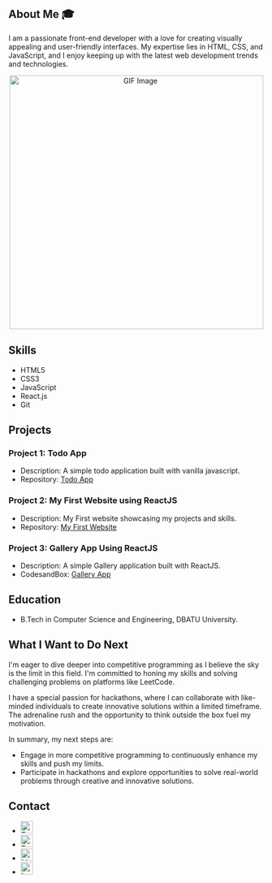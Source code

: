 ## About Me 🎓

I am a passionate front-end developer with a love for creating visually appealing and user-friendly interfaces. My expertise lies in HTML, CSS, and JavaScript, and I enjoy keeping up with the latest web development trends and technologies.

<div align="center">
  <img src="https://i.pinimg.com/originals/81/17/8b/81178b47a8598f0c81c4799f2cdd4057.gif" alt="GIF Image" width="500px">
</div>

## Skills

- HTML5
- CSS3
- JavaScript
- React.js
- Git

## Projects


### Project 1: Todo App
- Description: A simple todo application built with vanilla javascript.
- Repository: [Todo App](https://github.com/ar0097/mytodoapp)

### Project 2: My First Website using ReactJS
- Description: My First website showcasing my projects and skills.
- Repository: [My First Website](https://github.com/ar0097/textUtilsapp)

### Project 3: Gallery App Using ReactJS
- Description: A simple Gallery application built with ReactJS.
- CodesandBox: [Gallery App](https://codesandbox.io/s/geekgallery-iiqsk7)

## Education

- B.Tech in Computer Science and Engineering, DBATU University.

## What I Want to Do Next

I'm eager to dive deeper into competitive programming as I believe the sky is the limit in this field. I'm committed to honing my skills and solving challenging problems on platforms like LeetCode.

I have a special passion for hackathons, where I can collaborate with like-minded individuals to create innovative solutions within a limited timeframe. The adrenaline rush and the opportunity to think outside the box fuel my motivation.

In summary, my next steps are:

- Engage in more competitive programming to continuously enhance my skills and push my limits.
- Participate in hackathons and explore opportunities to solve real-world problems through creative and innovative solutions.


## Contact

- <a href="mailto:arbazshah7454@gmail.com"><img src="https://github.com/TheDudeThatCode/TheDudeThatCode/raw/master/Assets/Gmail.svg" alt="Email Icon" width="24px" style="display: inline;"></a>
- <a href="https://www.freecodecamp.org/arbaz5195"><img src="https://cdn.rawgit.com/Deftwun/e3756a8b518cbb354425/raw/6584db8babd6cbc4ecb35ed36f0d184a506b979e/free-code-camp-logo.svg" alt="FreeCodeCamp Icon" width="24px" style="display: inline;"></a>
- <a href="https://www.linkedin.com/in/arbaz-shah-3429201b1/"><img src="https://github.com/TheDudeThatCode/TheDudeThatCode/raw/master/Assets/Linkedin.svg" alt="LinkedIn Icon" width="24px" style="display: inline;"></a>
- <a href="https://leetcode.com/arbazshah7454/"><img src="https://camo.githubusercontent.com/cfd77c4e980c9d5427685bc40c1da3d602fb77992ebabc9cdd814685f58de10a/68747470733a2f2f63646e2e6a7364656c6976722e6e65742f6e706d2f73696d706c652d69636f6e734076332f69636f6e732f6c656574636f64652e737667" alt="LeetCode Icon" width="24px" style="display: inline;"></a>

